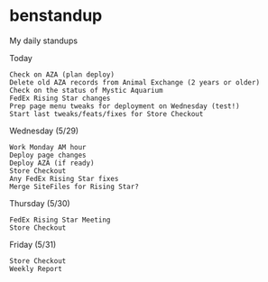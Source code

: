 # benstandup
My daily standups

Today
    
    Check on AZA (plan deploy)
    Delete old AZA records from Animal Exchange (2 years or older)
    Check on the status of Mystic Aquarium
    FedEx Rising Star changes
    Prep page menu tweaks for deployment on Wednesday (test!)
    Start last tweaks/feats/fixes for Store Checkout
    
Wednesday (5/29)   

    Work Monday AM hour
    Deploy page changes
    Deploy AZA (if ready)
    Store Checkout
    Any FedEx Rising Star fixes
    Merge SiteFiles for Rising Star?
    
Thursday (5/30)
    
    FedEx Rising Star Meeting
    Store Checkout

Friday (5/31)  
    
    Store Checkout
    Weekly Report
